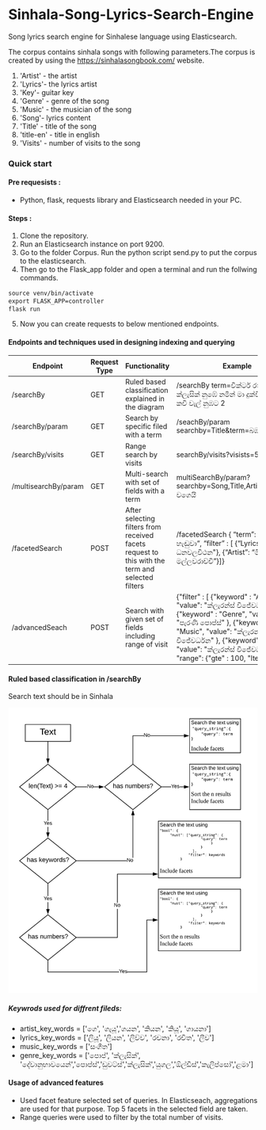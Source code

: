 # Sinhala-Song-Lyrics-Search-Engine
Song lyrics search engine for Sinhalese language using Elasticsearch. 

The corpus contains sinhala songs with following parameters.The corpus is created by using the https://sinhalasongbook.com/ website.

1. 'Artist' - the artist
2. 'Lyrics'- the lyrics artist
3. 'Key'- guitar key
4. 'Genre' - genre of the song
5. 'Music' - the musician of the song
6. 'Song'- lyrics content
7. 'Title' - title of the song
8. 'title-en' - title in english
9. 'Visits' - number of visits to the song

### Quick start
#### Pre requesists : 
- Python, flask, requests library and Elasticsearch needed in your PC.

#### Steps : 
1. Clone the repository.
2. Run an Elasticsearch instance on port 9200.
3. Go to the folder Corpus. Run the python script send.py to put the corpus to the elasticsearch.
4. Then go to the Flask_app folder and open a terminal and run the follwing commands. 
  ```
source venv/bin/activate
export FLASK_APP=controller
flask run
```
5. Now you can create requests to below mentioned endpoints.

#### Endpoints and techniques used in designing indexing and querying

| Endpoint  | Request Type | Functionality | Example |
| ------------- | ------------- | ---------- | -----------|
| /searchBy  | GET  | Ruled based classification explained in the diagram  |  /searchBy term=වික්ටර් රත්නායක ගෙ ක්ලැසික් නුඹේ නමින් මා දුක්වී ගොතනා කවි වැල් නුඹට 2 |
| /searchBy/param  | GET  | Search by specific filed with a term  |  /seachBy/param searchby=Title&term=බඹරෙකු හැඬුවා |
| /searchBy/visits  | GET  | Range search by visits  |  searchBy/visits?visists=500,1000 |
| /multisearchBy/param  | GET  | Multi-search with set of fields with a term  |  multiSearchBy/param?searchby=Song,Title,Artist&term=නුඹ වගෙයි |
| /facetedSearch  | POST  | After selecting filters from received facets request to this with the term and selected filters  |  /facetedSearch { “term”: “බඹරෙකු හැඬුවා“, “filter” : [    {“Lyrics” : "උපාලි ධනවලවිථන"}, {“Artist”: “මිල්ටන් මල්ලවරාච්චි”}]}  | 
| /advancedSeach  | POST  | Search with given set of fields including range of visit  |  {"filter" : [       {"keyword" : "Artist",      "value": "ක්ලැරන්ස් විජේවර්ධන" },     {"keyword" : "Genre",       "value": "පැරණි පොප්ස්" },     {"keyword" : "Music",       "value": "ක්ලැරන්ස් විජේවර්ධන" },     {"keyword" : "Lyrics",       "value": "ක්ලැරන්ස් විජේවර්ධන" }  ],  "range": {"gte" : 100,            "lte": 1000}} |

#### Ruled based classification in /searchBy
Search text should be in Sinhala

![alt text](https://github.com/bhanukad610/Sinhala-Song-Lyrics-Search-Engine/blob/master/Flask_app/IR%20-%20Rules.png?raw=true)

##### Keywrods used for diffrent fileds:
- artist_key_words = ['ගෙ', 'ගැයූ','ගයන', 'කියන', 'කියූ', 'ගායනා']
- lyrics_key_words = ['ලියූ', 'ලියන', 'ලිව්ව', 'රචනා', 'රචිත', 'ලීව']
- music_key_words = ['සංගීත']
- genre_key_words = ['පොප්', 'ක්ලැසික්', 'දේවානුභාවයෙන්','පොප්ස්','ඩුවට්ස්','ක්ලැසික්','යුගල','ඕල්ඩීස්','කැලිප්සෝ','ළමා']

#### Usage of advanced features
- Used facet feature selected set of queries. In Elasticseach, aggregations are used for that purpose. Top 5 facets in the selected field are taken.
- Range queries were used to filter by the total number of visits.
